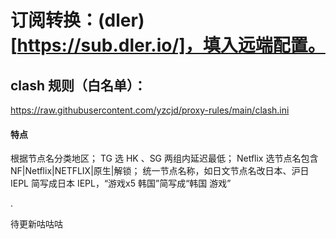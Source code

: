 # 订阅转换：(dler)[https://sub.dler.io/]，填入远端配置。


## clash 规则（白名单）：
https://raw.githubusercontent.com/yzcjd/proxy-rules/main/clash.ini

#### 特点
根据节点名分类地区；
TG 选 HK 、SG 两组内延迟最低；
Netflix 选节点名包含 NF|Netflix|NETFLIX|原生|解锁；
统一节点名称，如日文节点名改日本、沪日 IEPL 简写成日本 IEPL，“游戏x5 韩国”简写成“韩国 游戏”

.

待更新咕咕咕
